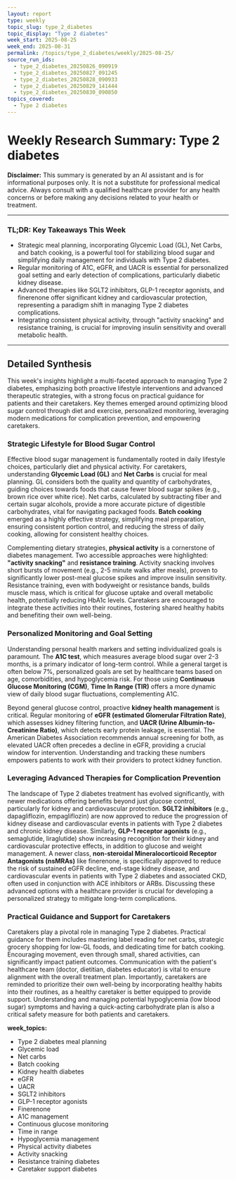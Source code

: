 ```yaml
---
layout: report
type: weekly
topic_slug: type_2_diabetes
topic_display: "Type 2 diabetes"
week_start: 2025-08-25
week_end: 2025-08-31
permalink: /topics/type_2_diabetes/weekly/2025-08-25/
source_run_ids:
  - type_2_diabetes_20250826_090919
  - type_2_diabetes_20250827_091245
  - type_2_diabetes_20250828_090933
  - type_2_diabetes_20250829_141444
  - type_2_diabetes_20250830_090850
topics_covered:
  - Type 2 diabetes
---
```


# Weekly Research Summary: Type 2 diabetes

**Disclaimer:** This summary is generated by an AI assistant and is for informational purposes only. It is not a substitute for professional medical advice. Always consult with a qualified healthcare provider for any health concerns or before making any decisions related to your health or treatment.

---

### **TL;DR: Key Takeaways This Week**
- Strategic meal planning, incorporating Glycemic Load (GL), Net Carbs, and batch cooking, is a powerful tool for stabilizing blood sugar and simplifying daily management for individuals with Type 2 diabetes.
- Regular monitoring of A1C, eGFR, and UACR is essential for personalized goal setting and early detection of complications, particularly diabetic kidney disease.
- Advanced therapies like SGLT2 inhibitors, GLP-1 receptor agonists, and finerenone offer significant kidney and cardiovascular protection, representing a paradigm shift in managing Type 2 diabetes complications.
- Integrating consistent physical activity, through "activity snacking" and resistance training, is crucial for improving insulin sensitivity and overall metabolic health.

---

## Detailed Synthesis

This week's insights highlight a multi-faceted approach to managing Type 2 diabetes, emphasizing both proactive lifestyle interventions and advanced therapeutic strategies, with a strong focus on practical guidance for patients and their caretakers. Key themes emerged around optimizing blood sugar control through diet and exercise, personalized monitoring, leveraging modern medications for complication prevention, and empowering caretakers.

### Strategic Lifestyle for Blood Sugar Control

Effective blood sugar management is fundamentally rooted in daily lifestyle choices, particularly diet and physical activity. For caretakers, understanding **Glycemic Load (GL)** and **Net Carbs** is crucial for meal planning. GL considers both the quality and quantity of carbohydrates, guiding choices towards foods that cause fewer blood sugar spikes (e.g., brown rice over white rice). Net carbs, calculated by subtracting fiber and certain sugar alcohols, provide a more accurate picture of digestible carbohydrates, vital for navigating packaged foods. **Batch cooking** emerged as a highly effective strategy, simplifying meal preparation, ensuring consistent portion control, and reducing the stress of daily cooking, allowing for consistent healthy choices.

Complementing dietary strategies, **physical activity** is a cornerstone of diabetes management. Two accessible approaches were highlighted: **"activity snacking"** and **resistance training**. Activity snacking involves short bursts of movement (e.g., 2-5 minute walks after meals), proven to significantly lower post-meal glucose spikes and improve insulin sensitivity. Resistance training, even with bodyweight or resistance bands, builds muscle mass, which is critical for glucose uptake and overall metabolic health, potentially reducing HbA1c levels. Caretakers are encouraged to integrate these activities into their routines, fostering shared healthy habits and benefiting their own well-being.

### Personalized Monitoring and Goal Setting

Understanding personal health markers and setting individualized goals is paramount. The **A1C test**, which measures average blood sugar over 2-3 months, is a primary indicator of long-term control. While a general target is often below 7%, personalized goals are set by healthcare teams based on age, comorbidities, and hypoglycemia risk. For those using **Continuous Glucose Monitoring (CGM)**, **Time In Range (TIR)** offers a more dynamic view of daily blood sugar fluctuations, complementing A1C.

Beyond general glucose control, proactive **kidney health management** is critical. Regular monitoring of **eGFR (estimated Glomerular Filtration Rate)**, which assesses kidney filtering function, and **UACR (Urine Albumin-to-Creatinine Ratio)**, which detects early protein leakage, is essential. The American Diabetes Association recommends annual screening for both, as elevated UACR often precedes a decline in eGFR, providing a crucial window for intervention. Understanding and tracking these numbers empowers patients to work with their providers to protect kidney function.

### Leveraging Advanced Therapies for Complication Prevention

The landscape of Type 2 diabetes treatment has evolved significantly, with newer medications offering benefits beyond just glucose control, particularly for kidney and cardiovascular protection. **SGLT2 inhibitors** (e.g., dapagliflozin, empagliflozin) are now approved to reduce the progression of kidney disease and cardiovascular events in patients with Type 2 diabetes and chronic kidney disease. Similarly, **GLP-1 receptor agonists** (e.g., semaglutide, liraglutide) show increasing recognition for their kidney and cardiovascular protective effects, in addition to glucose and weight management. A newer class, **non-steroidal Mineralocorticoid Receptor Antagonists (nsMRAs)** like finerenone, is specifically approved to reduce the risk of sustained eGFR decline, end-stage kidney disease, and cardiovascular events in patients with Type 2 diabetes and associated CKD, often used in conjunction with ACE inhibitors or ARBs. Discussing these advanced options with a healthcare provider is crucial for developing a personalized strategy to mitigate long-term complications.

### Practical Guidance and Support for Caretakers

Caretakers play a pivotal role in managing Type 2 diabetes. Practical guidance for them includes mastering label reading for net carbs, strategic grocery shopping for low-GL foods, and dedicating time for batch cooking. Encouraging movement, even through small, shared activities, can significantly impact patient outcomes. Communication with the patient's healthcare team (doctor, dietitian, diabetes educator) is vital to ensure alignment with the overall treatment plan. Importantly, caretakers are reminded to prioritize their own well-being by incorporating healthy habits into their routines, as a healthy caretaker is better equipped to provide support. Understanding and managing potential hypoglycemia (low blood sugar) symptoms and having a quick-acting carbohydrate plan is also a critical safety measure for both patients and caretakers.

**week_topics:**
- Type 2 diabetes meal planning
- Glycemic load
- Net carbs
- Batch cooking
- Kidney health diabetes
- eGFR
- UACR
- SGLT2 inhibitors
- GLP-1 receptor agonists
- Finerenone
- A1C management
- Continuous glucose monitoring
- Time in range
- Hypoglycemia management
- Physical activity diabetes
- Activity snacking
- Resistance training diabetes
- Caretaker support diabetes
